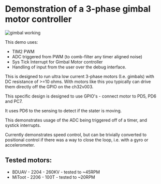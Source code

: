 # Demonstration of a 3-phase gimbal motor controller

![gimbal working](https://github.com/cnlohr/ch32v003fun/blob/master/examples/bldc_gimbal/gimbal_working.jpg?raw=true)

This demo uses:
 * TIM2 PWM
 * ADC triggered from PWM (to comb-filter any timer aligned noise)
 * Sys Tick Interrupt for Gimbal Motor controller
 * Handling of input from the user over the debug interface.

This is designed to run ultra low current 3-phase motors (I.e. gimbals) with DC resistance of >=10 ohms.  With motors like this you typically can drive them directly off the GPIO on the ch32v003.

This specific design is designed to use GPIO's - connect motor to PD5, PD6 and PC7.

It uses PD6 to the sensing to detect if the stater is moving.

This demonstrates usage of the ADC being triggered off of a timer, and systick interrupts.

Currently demonstrates speed control, but can be trivially converted to positional control if there was a way to close the loop, i.e. with a gyro or accelerometer.

## Tested motors:
 * BDUAV - 2204 - 260KV - tested to ~45RPM
 * MiToot - 2206 - 100T - tested to ~20RPM


